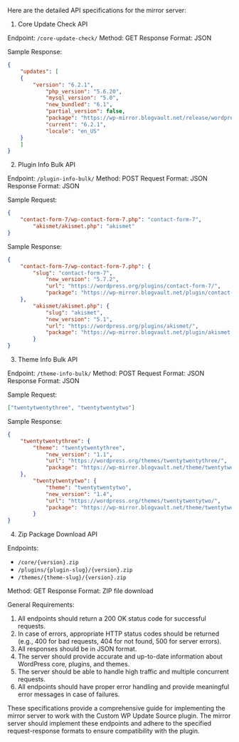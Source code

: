 Here are the detailed API specifications for the mirror server:

1. Core Update Check API

Endpoint: `/core-update-check/`
Method: GET
Response Format: JSON

Sample Response:
```json
{
	"updates": [
	{
		"version": "6.2.1",
			"php_version": "5.6.20",
			"mysql_version": "5.0",
			"new_bundled": "6.1",
			"partial_version": false,
			"package": "https://wp-mirror.blogvault.net/release/wordpress-6.2.1.zip",
			"current": "6.2.1",
			"locale": "en_US"
	}
	]
}
```

2. Plugin Info Bulk API

Endpoint: `/plugin-info-bulk/`
Method: POST
Request Format: JSON
Response Format: JSON

Sample Request:
```json
{
	"contact-form-7/wp-contact-form-7.php": "contact-form-7",
		"akismet/akismet.php": "akismet"
}
```

Sample Response:
```json
{
	"contact-form-7/wp-contact-form-7.php": {
		"slug": "contact-form-7",
			"new_version": "5.7.2",
			"url": "https://wordpress.org/plugins/contact-form-7/",
			"package": "https://wp-mirror.blogvault.net/plugin/contact-form-7.5.7.2.zip"
	},
		"akismet/akismet.php": {
			"slug": "akismet",
			"new_version": "5.1",
			"url": "https://wordpress.org/plugins/akismet/",
			"package": "https://wp-mirror.blogvault.net/plugin/akismet.5.1.zip"
		}
}
```

3. Theme Info Bulk API

Endpoint: `/theme-info-bulk/`
Method: POST
Request Format: JSON
Response Format: JSON

Sample Request:
```json
["twentytwentythree", "twentytwentytwo"]
```

Sample Response:
```json
{
	"twentytwentythree": {
		"theme": "twentytwentythree",
			"new_version": "1.1",
			"url": "https://wordpress.org/themes/twentytwentythree/",
			"package": "https://wp-mirror.blogvault.net/theme/twentytwentythree.1.1.zip"
	},
		"twentytwentytwo": {
			"theme": "twentytwentytwo",
			"new_version": "1.4",
			"url": "https://wordpress.org/themes/twentytwentytwo/",
			"package": "https://wp-mirror.blogvault.net/theme/twentytwentytwo.1.4.zip"
		}
}
```

4. Zip Package Download API

Endpoints:
- `/core/{version}.zip`
- `/plugins/{plugin-slug}/{version}.zip`
- `/themes/{theme-slug}/{version}.zip`

Method: GET
Response Format: ZIP file download


General Requirements:

1. All endpoints should return a 200 OK status code for successful requests.
2. In case of errors, appropriate HTTP status codes should be returned (e.g., 400 for bad requests, 404 for not found, 500 for server errors).
3. All responses should be in JSON format.
4. The server should provide accurate and up-to-date information about WordPress core, plugins, and themes.
5. The server should be able to handle high traffic and multiple concurrent requests.
6. All endpoints should have proper error handling and provide meaningful error messages in case of failures.

These specifications provide a comprehensive guide for implementing the mirror server to work with the Custom WP Update Source plugin. The mirror server should implement these endpoints and adhere to the specified request-response formats to ensure compatibility with the plugin.
